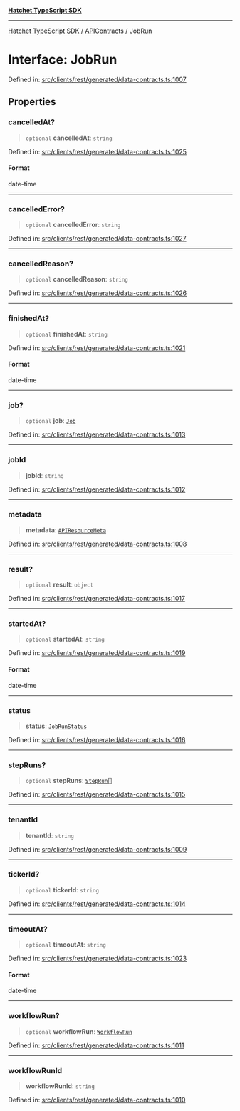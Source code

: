 [**Hatchet TypeScript SDK**](../../../../README.md)

***

[Hatchet TypeScript SDK](../../../../README.md) / [APIContracts](../README.md) / JobRun

# Interface: JobRun

Defined in: [src/clients/rest/generated/data-contracts.ts:1007](https://github.com/hatchet-dev/hatchet/blob/0288a24f2e9f14787135b399bd47182f4d1260d9/sdks/typescript/src/clients/rest/generated/data-contracts.ts#L1007)

## Properties

### cancelledAt?

> `optional` **cancelledAt**: `string`

Defined in: [src/clients/rest/generated/data-contracts.ts:1025](https://github.com/hatchet-dev/hatchet/blob/0288a24f2e9f14787135b399bd47182f4d1260d9/sdks/typescript/src/clients/rest/generated/data-contracts.ts#L1025)

#### Format

date-time

***

### cancelledError?

> `optional` **cancelledError**: `string`

Defined in: [src/clients/rest/generated/data-contracts.ts:1027](https://github.com/hatchet-dev/hatchet/blob/0288a24f2e9f14787135b399bd47182f4d1260d9/sdks/typescript/src/clients/rest/generated/data-contracts.ts#L1027)

***

### cancelledReason?

> `optional` **cancelledReason**: `string`

Defined in: [src/clients/rest/generated/data-contracts.ts:1026](https://github.com/hatchet-dev/hatchet/blob/0288a24f2e9f14787135b399bd47182f4d1260d9/sdks/typescript/src/clients/rest/generated/data-contracts.ts#L1026)

***

### finishedAt?

> `optional` **finishedAt**: `string`

Defined in: [src/clients/rest/generated/data-contracts.ts:1021](https://github.com/hatchet-dev/hatchet/blob/0288a24f2e9f14787135b399bd47182f4d1260d9/sdks/typescript/src/clients/rest/generated/data-contracts.ts#L1021)

#### Format

date-time

***

### job?

> `optional` **job**: [`Job`](Job.md)

Defined in: [src/clients/rest/generated/data-contracts.ts:1013](https://github.com/hatchet-dev/hatchet/blob/0288a24f2e9f14787135b399bd47182f4d1260d9/sdks/typescript/src/clients/rest/generated/data-contracts.ts#L1013)

***

### jobId

> **jobId**: `string`

Defined in: [src/clients/rest/generated/data-contracts.ts:1012](https://github.com/hatchet-dev/hatchet/blob/0288a24f2e9f14787135b399bd47182f4d1260d9/sdks/typescript/src/clients/rest/generated/data-contracts.ts#L1012)

***

### metadata

> **metadata**: [`APIResourceMeta`](APIResourceMeta.md)

Defined in: [src/clients/rest/generated/data-contracts.ts:1008](https://github.com/hatchet-dev/hatchet/blob/0288a24f2e9f14787135b399bd47182f4d1260d9/sdks/typescript/src/clients/rest/generated/data-contracts.ts#L1008)

***

### result?

> `optional` **result**: `object`

Defined in: [src/clients/rest/generated/data-contracts.ts:1017](https://github.com/hatchet-dev/hatchet/blob/0288a24f2e9f14787135b399bd47182f4d1260d9/sdks/typescript/src/clients/rest/generated/data-contracts.ts#L1017)

***

### startedAt?

> `optional` **startedAt**: `string`

Defined in: [src/clients/rest/generated/data-contracts.ts:1019](https://github.com/hatchet-dev/hatchet/blob/0288a24f2e9f14787135b399bd47182f4d1260d9/sdks/typescript/src/clients/rest/generated/data-contracts.ts#L1019)

#### Format

date-time

***

### status

> **status**: [`JobRunStatus`](../enumerations/JobRunStatus.md)

Defined in: [src/clients/rest/generated/data-contracts.ts:1016](https://github.com/hatchet-dev/hatchet/blob/0288a24f2e9f14787135b399bd47182f4d1260d9/sdks/typescript/src/clients/rest/generated/data-contracts.ts#L1016)

***

### stepRuns?

> `optional` **stepRuns**: [`StepRun`](StepRun.md)[]

Defined in: [src/clients/rest/generated/data-contracts.ts:1015](https://github.com/hatchet-dev/hatchet/blob/0288a24f2e9f14787135b399bd47182f4d1260d9/sdks/typescript/src/clients/rest/generated/data-contracts.ts#L1015)

***

### tenantId

> **tenantId**: `string`

Defined in: [src/clients/rest/generated/data-contracts.ts:1009](https://github.com/hatchet-dev/hatchet/blob/0288a24f2e9f14787135b399bd47182f4d1260d9/sdks/typescript/src/clients/rest/generated/data-contracts.ts#L1009)

***

### tickerId?

> `optional` **tickerId**: `string`

Defined in: [src/clients/rest/generated/data-contracts.ts:1014](https://github.com/hatchet-dev/hatchet/blob/0288a24f2e9f14787135b399bd47182f4d1260d9/sdks/typescript/src/clients/rest/generated/data-contracts.ts#L1014)

***

### timeoutAt?

> `optional` **timeoutAt**: `string`

Defined in: [src/clients/rest/generated/data-contracts.ts:1023](https://github.com/hatchet-dev/hatchet/blob/0288a24f2e9f14787135b399bd47182f4d1260d9/sdks/typescript/src/clients/rest/generated/data-contracts.ts#L1023)

#### Format

date-time

***

### workflowRun?

> `optional` **workflowRun**: [`WorkflowRun`](WorkflowRun.md)

Defined in: [src/clients/rest/generated/data-contracts.ts:1011](https://github.com/hatchet-dev/hatchet/blob/0288a24f2e9f14787135b399bd47182f4d1260d9/sdks/typescript/src/clients/rest/generated/data-contracts.ts#L1011)

***

### workflowRunId

> **workflowRunId**: `string`

Defined in: [src/clients/rest/generated/data-contracts.ts:1010](https://github.com/hatchet-dev/hatchet/blob/0288a24f2e9f14787135b399bd47182f4d1260d9/sdks/typescript/src/clients/rest/generated/data-contracts.ts#L1010)
